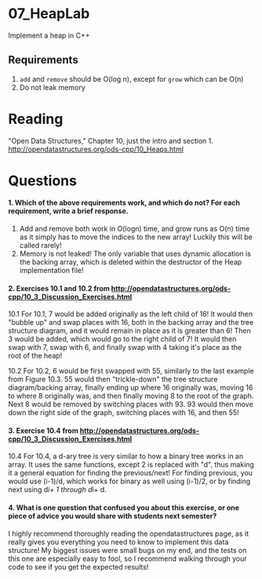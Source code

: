 07_HeapLab
==============

Implement a heap in C++

Requirements
------------

1. `add` and `remove` should be O(log n), except for `grow` which can be O(n)
2. Do not leak memory

Reading
=======
"Open Data Structures," Chapter 10, just the intro and section 1. http://opendatastructures.org/ods-cpp/10_Heaps.html

Questions
=========

#### 1. Which of the above requirements work, and which do not? For each requirement, write a brief response.

1. Add and remove both work in O(logn) time, and grow runs as O(n) time as it simply has to move the indices to the new array! Luckily this will be called rarely!
2. Memory is not leaked! The only variable that uses dynamic allocation is the backing array, which is deleted within the destructor of the Heap implementation file!

#### 2. Exercises 10.1 and 10.2 from http://opendatastructures.org/ods-cpp/10_3_Discussion_Exercises.html

10.1
For 10.1, 7 would be added originally as the left child of 16! It would then "bubble up" and swap places with 16, both in the backing array and the tree structure diagram, and it would remain in place as it is greater than 6! Then 3 would be added, which would go to the right child of 7! It would then swap with 7, swap with 6, and finally swap with 4 taking it's place as the root of the heap!


10.2
For 10.2, 6 would be first swapped with 55, similarly to the last example from Figure 10.3. 55 would then "trickle-down" the tree structure diagram/backing array, finally ending up where 16 originally was, moving 16 to where 8 originally was, and then finally moving 8 to the root of the graph. Next 8 would be removed by switching places with 93. 93 would then move down the right side of the graph, switching places with 16, and then 55!

#### 3. Exercise 10.4 from http://opendatastructures.org/ods-cpp/10_3_Discussion_Exercises.html

10.4
For 10.4, a d-ary tree is very similar to how a binary tree works in an array. It uses the same functions, except 2 is replaced with "d", thus making it a general equation for finding the previous/next! For finding previous, you would use (i-1)/d, which works for binary as well using (i-1)/2, or by finding next using d*i+ 1 through d*i+ d. 

#### 4. What is one question that confused you about this exercise, or one piece of advice you would share with students next semester?

I highly recommend thoroughly reading the opendatastructures page, as it really gives you everything you need to know to implement this data structure! My biggest issues were small bugs on my end, and the tests on this one are especially easy to fool, so I recommend walking through your code to see if you get the expected results!
